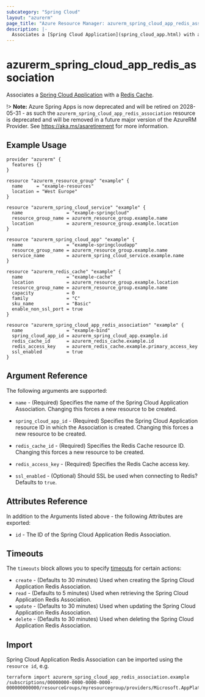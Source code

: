 ```yaml
---
subcategory: "Spring Cloud"
layout: "azurerm"
page_title: "Azure Resource Manager: azurerm_spring_cloud_app_redis_association"
description: |-
  Associates a [Spring Cloud Application](spring_cloud_app.html) with a [Redis Cache](redis_cache.html).
---
```


# azurerm_spring_cloud_app_redis_association

Associates a [Spring Cloud Application](spring_cloud_app.html) with a [Redis Cache](redis_cache.html).

!> **Note:** Azure Spring Apps is now deprecated and will be retired on 2028-05-31 - as such the `azurerm_spring_cloud_app_redis_association` resource is deprecated and will be removed in a future major version of the AzureRM Provider. See https://aka.ms/asaretirement for more information.

## Example Usage

```hcl
provider "azurerm" {
  features {}
}

resource "azurerm_resource_group" "example" {
  name     = "example-resources"
  location = "West Europe"
}

resource "azurerm_spring_cloud_service" "example" {
  name                = "example-springcloud"
  resource_group_name = azurerm_resource_group.example.name
  location            = azurerm_resource_group.example.location
}

resource "azurerm_spring_cloud_app" "example" {
  name                = "example-springcloudapp"
  resource_group_name = azurerm_resource_group.example.name
  service_name        = azurerm_spring_cloud_service.example.name
}

resource "azurerm_redis_cache" "example" {
  name                = "example-cache"
  location            = azurerm_resource_group.example.location
  resource_group_name = azurerm_resource_group.example.name
  capacity            = 0
  family              = "C"
  sku_name            = "Basic"
  enable_non_ssl_port = true
}

resource "azurerm_spring_cloud_app_redis_association" "example" {
  name                = "example-bind"
  spring_cloud_app_id = azurerm_spring_cloud_app.example.id
  redis_cache_id      = azurerm_redis_cache.example.id
  redis_access_key    = azurerm_redis_cache.example.primary_access_key
  ssl_enabled         = true
}
```

## Argument Reference

The following arguments are supported:

* `name` - (Required) Specifies the name of the Spring Cloud Application Association. Changing this forces a new resource to be created.

* `spring_cloud_app_id` - (Required) Specifies the Spring Cloud Application resource ID in which the Association is created. Changing this forces a new resource to be created.

* `redis_cache_id` - (Required) Specifies the Redis Cache resource ID. Changing this forces a new resource to be created.

* `redis_access_key` - (Required) Specifies the Redis Cache access key.

* `ssl_enabled` - (Optional) Should SSL be used when connecting to Redis? Defaults to `true`.

## Attributes Reference

In addition to the Arguments listed above - the following Attributes are exported:

* `id` - The ID of the Spring Cloud Application Redis Association.

## Timeouts

The `timeouts` block allows you to specify [timeouts](https://developer.hashicorp.com/terraform/language/resources/configure#define-operation-timeouts) for certain actions:

* `create` - (Defaults to 30 minutes) Used when creating the Spring Cloud Application Redis Association.
* `read` - (Defaults to 5 minutes) Used when retrieving the Spring Cloud Application Redis Association.
* `update` - (Defaults to 30 minutes) Used when updating the Spring Cloud Application Redis Association.
* `delete` - (Defaults to 30 minutes) Used when deleting the Spring Cloud Application Redis Association.

## Import

Spring Cloud Application Redis Association can be imported using the `resource id`, e.g.

```shell
terraform import azurerm_spring_cloud_app_redis_association.example /subscriptions/00000000-0000-0000-0000-000000000000/resourceGroups/myresourcegroup/providers/Microsoft.AppPlatform/spring/myservice/apps/myapp/bindings/bind1
```
